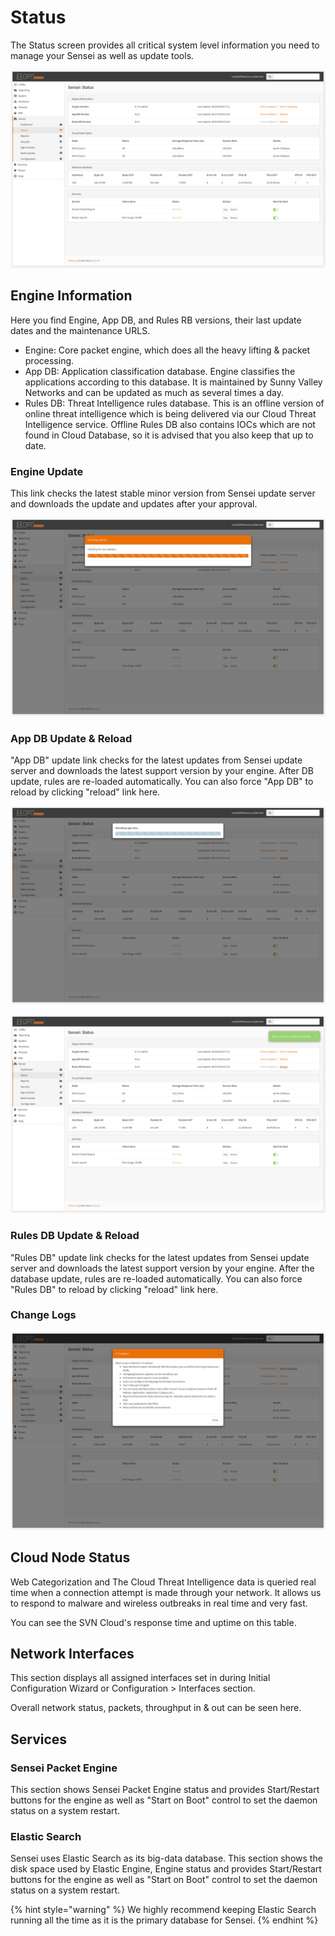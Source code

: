 # Status

The Status screen provides all critical system level information you need to manage your Sensei as well as update tools.

![](../.gitbook/assets/sensei-m2-status-1.png)

## Engine Information

Here you find Engine, App DB, and Rules RB versions, their last update dates and the maintenance URLS.

* Engine:  Core packet engine, which does all the heavy lifting & packet processing. 
* App DB: Application classification database. Engine classifies the applications according to this database. It is maintained by Sunny Valley Networks and can be updated as much as several times a day. 
* Rules DB: Threat Intelligence rules database. This is an offline version of online threat intelligence which is being delivered via our Cloud Threat Intelligence service. Offline Rules DB also contains IOCs which are not found in Cloud Database, so it is advised that you also keep that up to date. 

###  Engine Update

This link checks the latest stable minor version from Sensei update server and downloads the update and updates after your approval.

![Checking for the latest updates](../.gitbook/assets/sensei-m2-status-3-update-check.png)

### App DB Update & Reload

"App DB" update link checks for the latest updates from Sensei update server and downloads the latest support version by your engine. After DB update, rules are re-loaded automatically. You can also force "App DB" to reload by clicking "reload" link here.

![Reloading the app rules](../.gitbook/assets/sensei-m2-status-4-reload-rules-1.png)

![Reload result](../.gitbook/assets/sensei-m2-status-4-reload-rules-2.png)

### Rules DB Update & Reload

"Rules DB" update link checks for the latest updates from Sensei update server and downloads the latest support version by your engine. After the database update, rules are re-loaded automatically. You can also force "Rules DB" to reload by clicking "reload" link here.

### Change Logs

![Latest installed Sensei version&apos;s change logs](../.gitbook/assets/sensei-m2-status-2-changelogs.png)

## Cloud Node Status

Web Categorization and The Cloud Threat Intelligence data is queried real time when a connection attempt is made through your network. It allows us to respond to malware and wireless outbreaks in real time and very fast.

You can see the SVN Cloud's response time and uptime on this table.

## Network Interfaces

This section displays all assigned interfaces set in during Initial Configuration Wizard or Configuration &gt; Interfaces section.

Overall network status, packets, throughput in & out can be seen here.

## Services

### Sensei Packet Engine

This section shows Sensei Packet Engine status and provides Start/Restart buttons for the engine as well as "Start on Boot" control to set the daemon status on a system restart.

### Elastic Search

Sensei uses Elastic Search as its big-data database. This section shows the disk space used by Elastic Engine, Engine status and provides Start/Restart buttons for the engine as well as "Start on Boot" control to set the daemon status on a system restart.

{% hint style="warning" %}
We highly recommend keeping Elastic Search running all the time as it is the primary database for Sensei.
{% endhint %}



